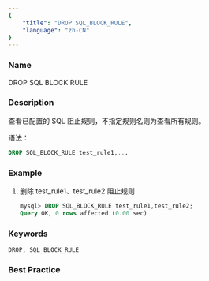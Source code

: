 ```yaml
---
{
    "title": "DROP SQL_BLOCK_RULE",
    "language": "zh-CN"
}
---
```


<!--
Licensed to the Apache Software Foundation (ASF) under one
or more contributor license agreements.  See the NOTICE file
distributed with this work for additional information
regarding copyright ownership.  The ASF licenses this file
to you under the Apache License, Version 2.0 (the
"License"); you may not use this file except in compliance
with the License.  You may obtain a copy of the License at

  http://www.apache.org/licenses/LICENSE-2.0

Unless required by applicable law or agreed to in writing,
software distributed under the License is distributed on an
"AS IS" BASIS, WITHOUT WARRANTIES OR CONDITIONS OF ANY
KIND, either express or implied.  See the License for the
specific language governing permissions and limitations
under the License.
-->

### Name

DROP SQL BLOCK RULE

### Description

查看已配置的 SQL 阻止规则，不指定规则名则为查看所有规则。

语法：

```sql
DROP SQL_BLOCK_RULE test_rule1,...
```

### Example

1. 删除 test_rule1、test_rule2 阻止规则

   ```sql
   mysql> DROP SQL_BLOCK_RULE test_rule1,test_rule2;
   Query OK, 0 rows affected (0.00 sec)
   ```

### Keywords

```text
DROP, SQL_BLOCK_RULE
```

### Best Practice


